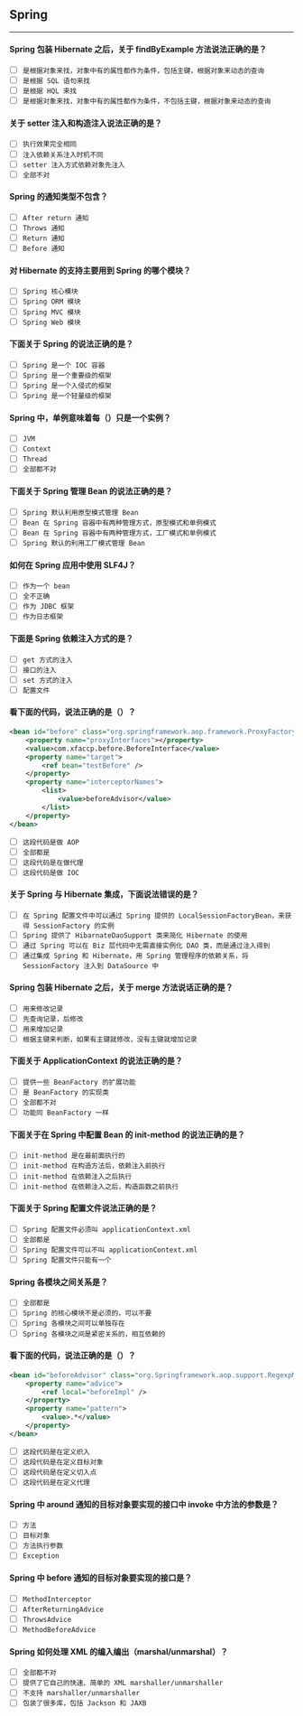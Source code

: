 ## Spring
-------------------

#### Spring 包装 Hibernate 之后，关于 findByExample 方法说法正确的是？
- [ ] `是根据对象来找，对象中有的属性都作为条件，包括主键，根据对象来动态的查询`
- [ ] `是根据 SQL 语句来找`
- [ ] `是根据 HQL 来找`
- [ ] `是根据对象来找，对象中有的属性都作为条件，不包括主键，根据对象来动态的查询`

#### 关于 setter 注入和构造注入说法正确的是？
- [ ] `执行效果完全相同`
- [ ] `注入依赖关系注入时机不同`
- [ ] `setter 注入方式依赖对象先注入`
- [ ] `全部不对`

#### Spring 的通知类型不包含？
- [ ] `After return 通知`
- [ ] `Throws 通知`
- [ ] `Return 通知`
- [ ] `Before 通知`

#### 对 Hibernate 的支持主要用到 Spring 的哪个模块？
- [ ] `Spring 核心模块`
- [ ] `Spring ORM 模块`
- [ ] `Spring MVC 模块`
- [ ] `Spring Web 模块`

#### 下面关于 Spring 的说法正确的是？
- [ ] `Spring 是一个 IOC 容器`
- [ ] `Spring 是一个重要级的框架`
- [ ] `Spring 是一个入侵式的框架`
- [ ] `Spring 是一个轻量级的框架`

#### Spring 中，单例意味着每（）只是一个实例？
- [ ] `JVM`
- [ ] `Context`
- [ ] `Thread`
- [ ] `全部都不对`

#### 下面关于 Spring 管理 Bean 的说法正确的是？
- [ ] `Spring 默认利用原型模式管理 Bean`
- [ ] `Bean 在 Spring 容器中有两种管理方式，原型模式和单例模式`
- [ ] `Bean 在 Spring 容器中有两种管理方式，工厂模式和单例模式`
- [ ] `Spring 默认的利用工厂模式管理 Bean`

#### 如何在 Spring 应用中使用 SLF4J？
- [ ] `作为一个 bean`
- [ ] `全不正确`
- [ ] `作为 JDBC 框架`
- [ ] `作为日志框架`

#### 下面是 Spring 依赖注入方式的是？
- [ ] `get 方式的注入`
- [ ] `接口的注入`
- [ ] `set 方式的注入`
- [ ] `配置文件`

#### 看下面的代码，说法正确的是（）？
```xml
<bean id="before" class="org.springframework.aop.framework.ProxyFactoryBean">
    <property name="proxyInterfaces"></property>
    <value>com.xfaccp.before.BeforeInterface</value>
    <property name="target">
        <ref bean="testBefore" />
    </property>
    <property name="interceptorNames">
        <list>
            <value>beforeAdvisor</value>
        </list>
    </property>
</bean>
```
- [ ] `这段代码是做 AOP`
- [ ] `全部都是`
- [ ] `这段代码是在做代理`
- [ ] `这段代码是做 IOC`

#### 关于 Spring 与 Hibernate 集成，下面说法错误的是？
- [ ] `在 Spring 配置文件中可以通过 Spring 提供的 LocalSessionFactoryBean，来获得 SessionFactory 的实例`
- [ ] `Spring 提供了 HibarnateDaoSupport 类来简化 Hibernate 的使用`
- [ ] `通过 Spring 可以在 Biz 层代码中无需直接实例化 DAO 类，而是通过注入得到`
- [ ] `通过集成 Spring 和 Hibernate，用 Spring 管理程序的依赖关系，将 SessionFactory 注入到 DataSource 中`

#### Spring 包装 Hibernate 之后，关于 merge 方法说话正确的是？
- [ ] `用来修改记录`
- [ ] `先查询记录，后修改`
- [ ] `用来增加记录`
- [ ] `根据主键来判断，如果有主键就修改，没有主键就增加记录`

#### 下面关于 ApplicationContext 的说法正确的是？
- [ ] `提供一些 BeanFactory 的扩展功能`
- [ ] `是 BeanFactory 的实现类`
- [ ] `全部都不对`
- [ ] `功能同 BeanFactory 一样`

#### 下面关于在 Spring 中配置 Bean 的 init-method 的说法正确的是？
- [ ] `init-method 是在最前面执行的`
- [ ] `init-method 在构造方法后，依赖注入前执行`
- [ ] `init-method 在依赖注入之后执行`
- [ ] `init-method 在依赖注入之后，构造函数之前执行`

#### 下面关于 Spring 配置文件说法正确的是？
- [ ] `Spring 配置文件必须叫 applicationContext.xml`
- [ ] `全部都是`
- [ ] `Spring 配置文件可以不叫 applicationContext.xml`
- [ ] `Spring 配置文件只能有一个`

#### Spring 各模块之间关系是？
- [ ] `全部都是`
- [ ] `Spring 的核心模块不是必须的，可以不要`
- [ ] `Spring 各模块之间可以单独存在`
- [ ] `Spring 各模块之间是紧密关系的，相互依赖的`

#### 看下面的代码，说法正确的是（）？
```xml
<bean id="beforeAdvisor" class="org.Springframework.aop.support.RegexpMethodPointcutAdvisor">
    <property name="advice">
        <ref local="beforeImpl" />
    </property>
    <property name="pattern">
        <value>.*</value>
    </property>
</bean>
```
- [ ] `这段代码是在定义织入`
- [ ] `这段代码是在定义目标对象`
- [ ] `这段代码是在定义切入点`
- [ ] `这段代码是在定义代理`

#### Spring 中 around 通知的目标对象要实现的接口中 invoke 中方法的参数是？
- [ ] `方法`
- [ ] `目标对象`
- [ ] `方法执行参数`
- [ ] `Exception`

#### Spring 中 before 通知的目标对象要实现的接口是？
- [ ] `MethodInterceptor`
- [ ] `AfterReturningAdvice`
- [ ] `ThrowsAdvice`
- [ ] `MethodBeforeAdvice`

#### Spring 如何处理 XML 的编入编出（marshal/unmarshal）？
- [ ] `全部都不对`
- [ ] `提供了它自己的快速、简单的 XML marshaller/unmarshaller`
- [ ] `不支持 marshaller/unmarshaller`
- [ ] `包装了很多库，包括 Jackson 和 JAXB`